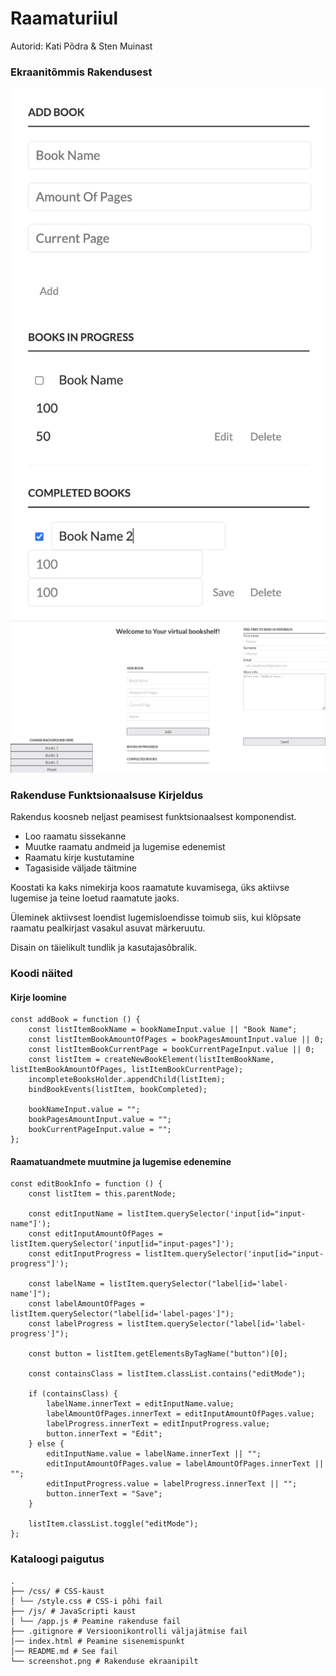 Raamaturiiul
======
Autorid: Kati Põdra & Sten Muinast

### Ekraanitõmmis Rakendusest

![](screenshot.png)
![](bookshelf.png)

### Rakenduse Funktsionaalsuse Kirjeldus

Rakendus koosneb neljast peamisest funktsionaalsest komponendist.

- Loo raamatu sissekanne
- Muutke raamatu andmeid ja lugemise edenemist
- Raamatu kirje kustutamine
- Tagasiside väljade täitmine

Koostati ka kaks nimekirja koos raamatute kuvamisega, üks aktiivse lugemise ja teine ​​loetud raamatute jaoks.

Üleminek aktiivsest loendist lugemisloendisse toimub siis, kui klõpsate raamatu pealkirjast vasakul asuvat märkeruutu.

Disain on täielikult tundlik ja kasutajasõbralik.

### Koodi näited

#### Kirje loomine

```
const addBook = function () {
    const listItemBookName = bookNameInput.value || "Book Name";
    const listItemBookAmountOfPages = bookPagesAmountInput.value || 0;
    const listItemBookCurrentPage = bookCurrentPageInput.value || 0;
    const listItem = createNewBookElement(listItemBookName, listItemBookAmountOfPages, listItemBookCurrentPage);
    incompleteBooksHolder.appendChild(listItem);
    bindBookEvents(listItem, bookCompleted);

    bookNameInput.value = "";
    bookPagesAmountInput.value = "";
    bookCurrentPageInput.value = "";
};
```

#### Raamatuandmete muutmine ja lugemise edenemine

```
const editBookInfo = function () {
    const listItem = this.parentNode;

    const editInputName = listItem.querySelector('input[id="input-name"]');
    const editInputAmountOfPages = listItem.querySelector('input[id="input-pages"]');
    const editInputProgress = listItem.querySelector('input[id="input-progress"]');

    const labelName = listItem.querySelector("label[id='label-name']");
    const labelAmountOfPages = listItem.querySelector("label[id='label-pages']");
    const labelProgress = listItem.querySelector("label[id='label-progress']");

    const button = listItem.getElementsByTagName("button")[0];

    const containsClass = listItem.classList.contains("editMode");

    if (containsClass) {
        labelName.innerText = editInputName.value;
        labelAmountOfPages.innerText = editInputAmountOfPages.value;
        labelProgress.innerText = editInputProgress.value;
        button.innerText = "Edit";
    } else {
        editInputName.value = labelName.innerText || "";
        editInputAmountOfPages.value = labelAmountOfPages.innerText || "";
        editInputProgress.value = labelProgress.innerText || "";
        button.innerText = "Save";
    }

    listItem.classList.toggle("editMode");
};
```

### Kataloogi paigutus

```
.
├── /css/ # CSS-kaust
│ └── /style.css # CSS-i põhi fail
├── /js/ # JavaScripti kaust
│ └── /app.js # Peamine rakenduse fail
├── .gitignore # Versioonikontrolli väljajätmise fail
│── index.html # Peamine sisenemispunkt
│── README.md # See fail
└── screenshot.png # Rakenduse ekraanipilt
```

